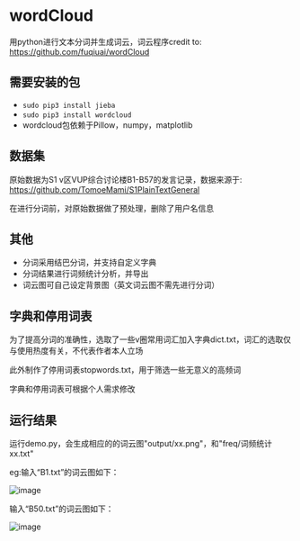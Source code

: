 # wordCloud

用python进行文本分词并生成词云，词云程序credit to: <https://github.com/fuqiuai/wordCloud>

## 需要安装的包

* `sudo pip3 install jieba`
* `sudo pip3 install wordcloud`
* wordcloud包依赖于Pillow，numpy，matplotlib

## 数据集

原始数据为S1 v区VUP综合讨论楼B1-B57的发言记录，数据来源于: <https://github.com/TomoeMami/S1PlainTextGeneral>

在进行分词前，对原始数据做了预处理，删除了用户名信息

## 其他

* 分词采用结巴分词，并支持自定义字典
* 分词结果进行词频统计分析，并导出
* 词云图可自己设定背景图（英文词云图不需先进行分词）

## 字典和停用词表

为了提高分词的准确性，选取了一些v圈常用词汇加入字典dict.txt，词汇的选取仅与使用热度有关，不代表作者本人立场

此外制作了停用词表stopwords.txt，用于筛选一些无意义的高频词

字典和停用词表可根据个人需求修改

## 运行结果

运行demo.py，会生成相应的的词云图"output/xx.png"，和"freq/词频统计xx.txt"

eg:输入“B1.txt”的词云图如下：

![image](https://github.com/MsEspeon/VCloud/blob/main/output/B1.png)

输入“B50.txt”的词云图如下：

![image](https://github.com/MsEspeon/VCloud/blob/main/output/B50.png)